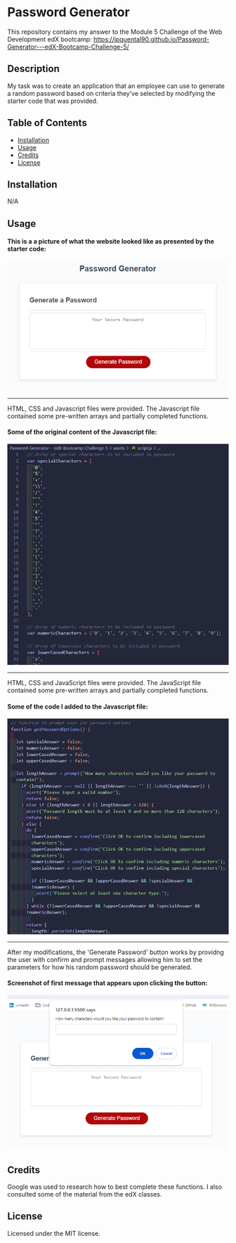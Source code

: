# Password Generator

This repository contains my answer to the Module 5 Challenge of the Web Development edX bootcamp: https://jpquental90.github.io/Password-Generator---edX-Bootcamp-Challenge-5/

## Description

My task was to create an application that an employee can use to generate a random password based on criteria they’ve selected by modifying the starter code that was provided. 

## Table of Contents

* [Installation](#installation)
* [Usage](#usage)
* [Credits](#credits)
* [License](#license)

## Installation

N/A

## Usage

#### This is a a picture of what the website looked like as presented by the starter code:

![Screenshot of page layout from starter code](images/page_layout.png)

---

HTML, CSS and Javascript files were provided. The Javascript file contained some pre-written arrays and partially completed functions.

#### Some of the original content of the Javascript file:

![Screenshot of original Javascript code](images/screenshot_startercode1.png)

---

HTML, CSS and JavaScript files were provided. The JavaScript file contained some pre-written arrays and partially completed functions.

#### Some of the code I added to the Javascript file:

![Screenshot of added Javascript code](images/screenshot_startercode2.png)

---

After my modifications, the 'Generate Password' button works by providng the user with confirm and prompt messages allowing him to set the parameters for how his random password should be generated.

#### Screenshot of first message that appears upon clicking the button:

![Screenshot of added Javascript code](images/screenshot_startercode3.png)

## Credits

Google was used to research how to best complete these functions. I also consulted some of the material from the edX classes.

## License

Licensed under the MIT license.